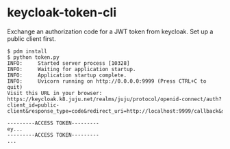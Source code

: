 keycloak-token-cli
===

Exchange an authorization code for a JWT token from keycloak.
Set up a public client first.

```
$ pdm install
$ python token.py
INFO:     Started server process [10328]
INFO:     Waiting for application startup.
INFO:     Application startup complete.
INFO:     Uvicorn running on http://0.0.0.0:9999 (Press CTRL+C to quit)
Visit this URL in your browser: https://keycloak.k8.juju.net/realms/juju/protocol/openid-connect/auth?client_id=public-client&response_type=code&redirect_uri=http://localhost:9999/callback&scope=openid&state=&nonce=

---------ACCESS TOKEN---------
ey...
---------ACCESS TOKEN---------
...
```
